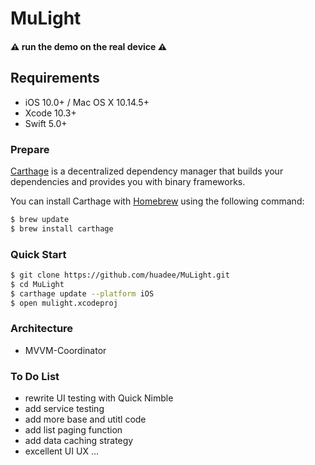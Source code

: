 # MuLight

#### ⚠️ **run the demo on the real device** ⚠️ 

## Requirements

- iOS 10.0+ / Mac OS X 10.14.5+
- Xcode 10.3+
- Swift 5.0+

### Prepare
[Carthage](https://github.com/Carthage/Carthage) is a decentralized dependency manager that builds your dependencies and provides you with binary frameworks.

You can install Carthage with [Homebrew](http://brew.sh/) using the following command:

```bash
$ brew update
$ brew install carthage
```
### Quick Start
```bash
$ git clone https://github.com/huadee/MuLight.git
$ cd MuLight
$ carthage update --platform iOS
$ open mulight.xcodeproj
```
### Architecture

- MVVM-Coordinator

### To Do List
- rewrite UI testing with Quick  Nimble
- add service testing
- add more base and utitl code
- add list paging function
- add data caching strategy
- excellent UI UX
...

